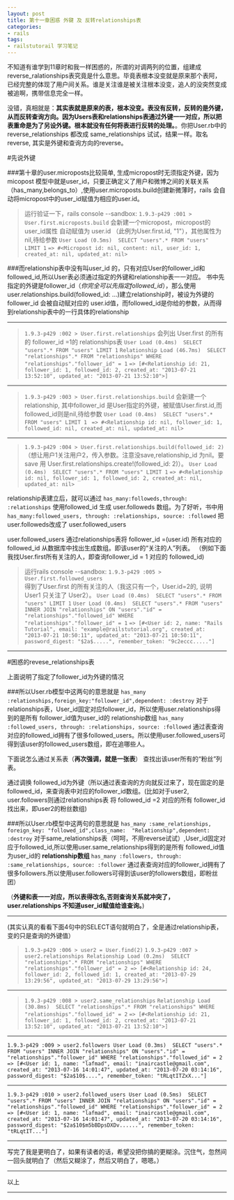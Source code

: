 ```yaml
---
layout: post
title: 第十一章困惑 外键 及 反转relationships表
categories:
- rails
tags:
- railstutorail 学习笔记
---
```


不知道有谁学到11章时和我一样困惑的，所谓的对调两列的位置，组建成reverse_ralationships表究竟是什么意思。毕竟表根本没变就是原来那个表阿，已经完整的体现了用户间关系。谁是关注谁是被关注根本没变，追人的没突然变成被追啊，携带信息完全一样。

没错，真相就是：**其实表就是原来的表，根本没变。表没有反转，反转的是外键，从而反转查询方向。因为Users表和relationships表通过外键一一对应，所以把表重命是为了另设外键。根本就没有任何将表进行反转的处理。**。你把User.rb中的reverse_relationships 都改成 same_relationships 试试，结果一样。取名reverse, 其实是外键和查询方向的reverse。

#先说外键

###第十章的user.microposts比较简单, 生成micropost时无须指定外键，因为micopost 模型中就是user_id，只要正确定义了用户和微博之间的关联关系（has_many,belongs_to）,使用user.microposts.build创建新微薄时，rails 会自动将micropost中的user_id赋值为相应的user.id。

>运行验证一下，rails console --sandbox:
`1.9.3-p429 :001 > User.first.microposts.build`
会新建一个micropost，micropost的user_id属性 自动赋值为 user.id （此例为User.first.id, "1"），其他属性为nil,待给参数
`User Load (0.5ms)  SELECT "users".* FROM "users" LIMIT 1`
`=> #<Micropost id: nil, content: nil, user_id: 1, created_at: nil, updated_at: nil> `


###而relationship表中没有叫user_id 的，只有对应User的follower_id和followed_id,所以User表必须通过指定的外键和relationship表一一对应。
书中先指定的外键是follower_id（*你完全可以先指定followed_id*），那么使用 user.relationships.build(followed_id: ...)建立relationship时，被设为外键的follower_id 会被自动赋对应的 user.id值，而followed_id是你给的参数，从而得到relationship表中的一行具体的relationship
***
>`1.9.3-p429 :002 > User.first.relationships`
会列出 User.first 的所有的 follower_id =1的 relationships表
`User Load (0.4ms)  SELECT "users".* FROM "users" LIMIT 1`
`Relationship Load (46.7ms)  SELECT "relationships".* FROM "relationships" WHERE "relationships"."follower_id" = 1`
`=> [#<Relationship id: 21, follower_id: 1, followed_id: 2, created_at: "2013-07-21 13:52:10", updated_at: "2013-07-21 13:52:10">]`
****

>`1.9.3-p429 :003 > User.first.relationships.build`
会新建一个relationship, 其中follower_id 是User指定的外键，被赋值User.first.id,而followed_id则是nil,待给参数
`User Load (0.4ms)  SELECT "users".* FROM "users" LIMIT 1 `
`=> #<Relationship id: nil, follower_id: 1, followed_id: nil, created_at: nil, updated_at: nil> `
***
>`1.9.3-p429 :004 > User.first.relationships.build(followed_id: 2)`
（想让用户1关注用户2，传入参数。注意没save,relationship_id 为nil。要save 用 User.first.relationships.create!(followed_id: 2)）。
`User Load (0.4ms)  SELECT "users".* FROM "users" LIMIT 1`
`=> #<Relationship id: nil, follower_id: 1, followed_id: 2, created_at: nil, updated_at: nil> `




relationship表建立后，就可以通过
`has_many:followeds,through: :relationships`
使用followed_id 生成 user.followeds 数组。为了好听，书中用
`has_many:followed_users, through: :relationships, source: :followed` 把user.followeds改成了 user.followed_users

user.followed_users 通过relationships表将 follower_id =(user.id) 所有对应的 followed_id 从数据库中找出生成数组。即该user的“关注的人”列表。
（例如下面我找User.first所有关注的人，即查询follower_id = 1 对应的 followed_id)

>运行rails console --sandbox:
`1.9.3-p429 :005 > User.first.followed_users`        
得到了User.first 的所有关注的人（我这只有一个，User.id=2的, 说明User1 只关注了 User2）。
`User Load (0.4ms)  SELECT "users".* FROM "users" LIMIT 1`
`User Load (0.4ms)  SELECT "users".* FROM "users" INNER JOIN "relationships" ON "users"."id" = "relationships"."followed_id" WHERE "relationships"."follower_id" = 1`
 `=> [#<User id: 2, name: "Rails Tutorial", email: "example@railstutorial.org", created_at: "2013-07-21 10:50:11", updated_at: "2013-07-21 10:50:11", password_digest: "$2a$.....", remember_token: "9c2eccc....."]
`
***

#困惑的revese_relationships表

上面说明了指定了follower_id为外键的情况

###所以User.rb模型中这两句的意思就是
`has_many :relationships,foreign_key:"follower_id",dependent: :destroy`
对于relationships表，User_id固定对应follower_id，所以使用user.relationships得到的是所有 follower_id值为user_id的 relationship数组
`has_many :followed_users, through: :relationships, source: :followed`
通过表查询对应的followed_id拥有了很多followed_users。所以使用user.followed_users可得到该user的followed_users数组，即在追哪些人。


下面说怎么通过关系表（**再次强调，就是一张表**） 查找出该user所有的“粉丝”列表。

通过调换 followed_id为外键（所以通过表查询的方向就反过来了，现在固定的是followed_id，来查询表中对应的follower_id数组。(比如对于user2,  user.followers则通过relationships表 将 followed_id =2 对应的所有 follower_id 找出来，即user2的粉丝数组)

###所以User.rb模型中这两句的意思就是
`has_many :same_relationships, foreign_key: "followed_id",class_name:  "Relationship",dependent:   :destroy`
对于same_relationships表（呵呵，不用reverse试试）,User_id固定对应于followed_id,所以使用user.same_relationships得到的是所有 followed_id值为user_id的 **relationship数组**
`has_many :followers, through: :same_relationships, source: :follower`
通过表查询对应的follower_id拥有了很多followers.所以使用user.followers可得到该user的followers数组，即粉丝团）

（**外键和表一一对应，所以表得改名,否则查询关系就冲突了，user.relationships 不知道user_id赋值给谁查询。**)


***

(其实认真的看看下面4句中的SELECT语句就明白了，全是通过relationship表，变的只是查询的外键值）
>`1.9.3-p429 :006 > user2 = User.find(2)`
`1.9.3-p429 :007 > user2.relationships
Relationship Load (0.2ms)  SELECT "relationships".* FROM "relationships" WHERE "relationships"."follower_id" = 2
 => [#<Relationship id: 24, follower_id: 2, followed_id: 1, created_at: "2013-07-29 13:29:56", updated_at: "2013-07-29 13:29:56">] `
***
 >`1.9.3-p429 :008 > user2.same_relationships`
`Relationship Load (30.8ms)  SELECT "relationships".* FROM "relationships" WHERE "relationships"."followed_id" = 2`
`=> [#<Relationship id: 21, follower_id: 1, followed_id: 2, created_at: "2013-07-21 13:52:10", updated_at: "2013-07-21 13:52:10">]`
***
`1.9.3-p429 :009 > user2.followers
  User Load (0.3ms)  SELECT "users".* FROM "users" INNER JOIN "relationships" ON "users"."id" = "relationships"."follower_id" WHERE "relationships"."followed_id" = 2
 => [#<User id: 1, name: "lafmad", email: "inaircastle@gmail.com", created_at: "2013-07-16 14:01:47", updated_at: "2013-07-20 03:14:16", password_digest: "$2a$10$....", remember_token: "tRLqtITZxX..."] `
***
`1.9.3-p429 :010 > user2.followed_users
  User Load (0.5ms)  SELECT "users".* FROM "users" INNER JOIN "relationships" ON "users"."id" = "relationships"."followed_id" WHERE "relationships"."follower_id" = 2
 => [#<User id: 1, name: "lafmad", email: "inaircastle@gmail.com", created_at: "2013-07-16 14:01:47", updated_at: "2013-07-20 03:14:16", password_digest: "$2a$10$m5bBDpsDXDv......", remember_token: "tRLqtIT..."] `





***

写完了我是更明白了，如果有读者的话，希望没把你搞的更糊涂。沉住气，忽然间一回头就明白了（然后又糊涂了，然后又明白了，嗯嗯。）
***

以上

***













